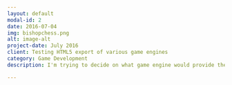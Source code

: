 ```yaml
---
layout: default
modal-id: 2
date: 2016-07-04
img: bishopchess.png
alt: image-alt
project-date: July 2016
client: Testing HTML5 export of various game engines
category: Game Development
description: I'm trying to decide on what game engine would provide the best HTML5 export.So I've exported a project using different game engines:1.<a href="https://infuscy.github.io/DefoldExport/">Defold</a>2.<a href="https://infuscy.github.io/export/">Unity</a>3.<a href="https://infuscy.github.io/GMExport/">GameMaker Studio</a>I chose the engine using the criteria that it must export on multiple mobile platforms, to have an IDE and to allow to easily add monetization. The ranking of the loading times and sizes are: GameMaker (under 1s; under 1MB) < Defold (~2 s; ~2 MB) < Unity (~2 s + personal screen loading time.. a lot; ~3 MB). This surprised me a little as I was expecting that Unity will be a huge letdown but the engine made the game executable quite small and fast so I think there's a trick to it. All games run without any noticeable lag with Unity seeming to be the snappiest. In the end..I'm still undecided.

---
```

